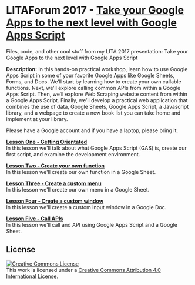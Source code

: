 # LITAForum 2017 - [Take your Google Apps to the next level with Google Apps Script][1]
Files, code, and other cool stuff from my LITA 2017 presentation: Take your Google Apps to the next level with Google Apps Script

**Description:** In this hands-on practical workshop, learn how to use Google Apps Script in some of your favorite Google Apps like Google Sheets, Forms, and Docs. We’ll start by learning how to create your own callable functions. Next, we’ll explore calling common APIs from within a Google Apps Script. Then, we’ll explore Web Scraping website content from within a Google Apps Script. Finally, we’ll develop a practical web application that combines the use of data, Google Sheets, Google Apps Script, a Javascript library, and a webpage to create a new book list you can take home and implement at your library.

Please have a Google account and if you have a laptop, please bring it.

**[Lesson One - Getting Orientated](/Lesson_1/)**<br />In this lesson we'll talk about what Google Apps Script (GAS) is, create our first script, and examine the development environment. 

**[Lesson Two - Create your own function](/Lesson_2/)**<br />In this lesson we'll create our own function in a Google Sheet.

**[Lesson Three - Create a custom menu](/Lesson_3/)**<br />In this lesson we'll create our own menu in a Google Sheet.

**[Lesson Four - Create a custom window](/Lesson_4/)**<br />In this lesson we'll create a custom input window in a Google Doc.

**[Lesson Five - Call APIs](/Lesson_5/)**<br />In this lesson we'll call and API using Google Apps Script and a Google Sheet.

## License
<a rel="license" href="http://creativecommons.org/licenses/by/4.0/"><img alt="Creative Commons License" style="border-width:0" src="https://i.creativecommons.org/l/by/4.0/88x31.png" /></a><br />This work is licensed under a <a rel="license" href="http://creativecommons.org/licenses/by/4.0/">Creative Commons Attribution 4.0 International License</a>.

[1]: http://forum.lita.org/sessions/take-your-google-apps-to-the-next-level-with-google-apps-script/
